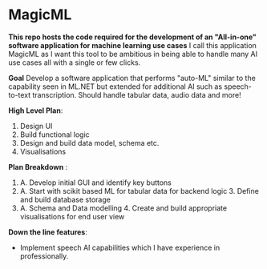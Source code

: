 # MagicML

**This repo hosts the code required for the development of an "All-in-one" software application for machine learning use cases**
I call this application MagicML as I want this tool to be ambitious in being able to handle many AI use cases all with a single or few clicks.

**Goal**
Develop a software application that performs "auto-ML" similar to the capability seen in ML.NET but extended for additional AI such as speech-to-text transcription.
Should handle tabular data, audio data and more!

**High Level Plan**:
1. Design UI 
2. Build functional logic 
3. Design and build data model, schema etc. 
4. Visualisations

**Plan Breakdown** : 
1.  A. Develop initial GUI and identify key buttons 
2.  A. Start with scikit based ML for tabular data for backend logic 3. Define and build database storage
3.  A. Schema and Data modelling 4. Create and build appropriate visualisations for end user view

**Down the line features**: 
- Implement speech AI capabilities which I have experience in professionally.
